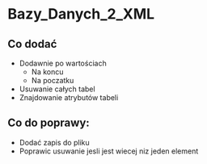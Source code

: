 # Bazy_Danych_2_XML

## Co dodać 
* Dodawnie po wartościach
    * Na koncu
    * Na poczatku
* Usuwanie całych tabel
* Znajdowanie atrybutów tabeli

## Co do poprawy:
* Dodać zapis do pliku
* Poprawic usuwanie jesli jest wiecej niz jeden element